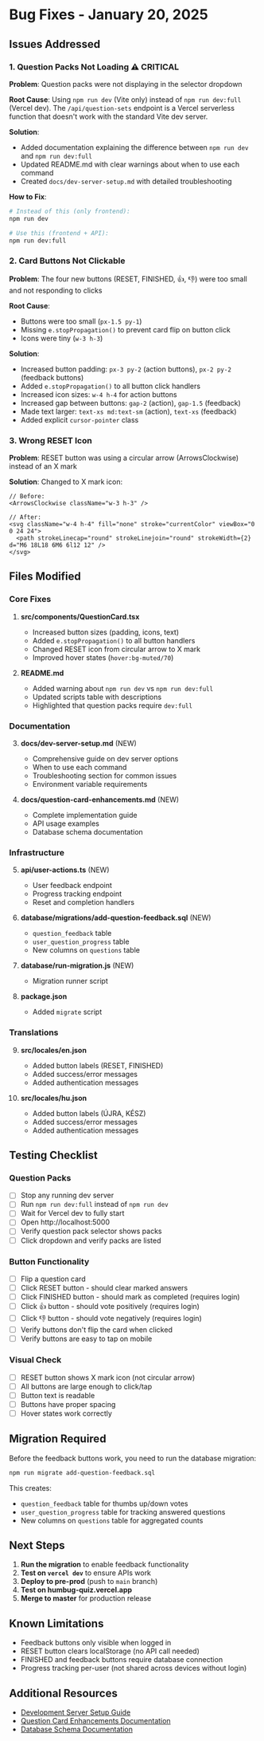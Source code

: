 # Bug Fixes - January 20, 2025

## Issues Addressed

### 1. Question Packs Not Loading ⚠️ CRITICAL

**Problem**: Question packs were not displaying in the selector dropdown

**Root Cause**: Using `npm run dev` (Vite only) instead of `npm run dev:full` (Vercel dev). The `/api/question-sets` endpoint is a Vercel serverless function that doesn't work with the standard Vite dev server.

**Solution**:

- Added documentation explaining the difference between `npm run dev` and `npm run dev:full`
- Updated README.md with clear warnings about when to use each command
- Created `docs/dev-server-setup.md` with detailed troubleshooting

**How to Fix**:

```bash
# Instead of this (only frontend):
npm run dev

# Use this (frontend + API):
npm run dev:full
```

### 2. Card Buttons Not Clickable

**Problem**: The four new buttons (RESET, FINISHED, 👍, 👎) were too small and not responding to clicks

**Root Cause**:

- Buttons were too small (`px-1.5 py-1`)
- Missing `e.stopPropagation()` to prevent card flip on button click
- Icons were tiny (`w-3 h-3`)

**Solution**:

- Increased button padding: `px-3 py-2` (action buttons), `px-2 py-2` (feedback buttons)
- Added `e.stopPropagation()` to all button click handlers
- Increased icon sizes: `w-4 h-4` for action buttons
- Increased gap between buttons: `gap-2` (action), `gap-1.5` (feedback)
- Made text larger: `text-xs md:text-sm` (action), `text-xs` (feedback)
- Added explicit `cursor-pointer` class

### 3. Wrong RESET Icon

**Problem**: RESET button was using a circular arrow (ArrowsClockwise) instead of an X mark

**Solution**: Changed to X mark icon:

```tsx
// Before:
<ArrowsClockwise className="w-3 h-3" />

// After:
<svg className="w-4 h-4" fill="none" stroke="currentColor" viewBox="0 0 24 24">
  <path strokeLinecap="round" strokeLinejoin="round" strokeWidth={2} d="M6 18L18 6M6 6l12 12" />
</svg>
```

## Files Modified

### Core Fixes

1. **src/components/QuestionCard.tsx**

   - Increased button sizes (padding, icons, text)
   - Added `e.stopPropagation()` to all button handlers
   - Changed RESET icon from circular arrow to X mark
   - Improved hover states (`hover:bg-muted/70`)

2. **README.md**
   - Added warning about `npm run dev` vs `npm run dev:full`
   - Updated scripts table with descriptions
   - Highlighted that question packs require `dev:full`

### Documentation

3. **docs/dev-server-setup.md** (NEW)

   - Comprehensive guide on dev server options
   - When to use each command
   - Troubleshooting section for common issues
   - Environment variable requirements

4. **docs/question-card-enhancements.md** (NEW)
   - Complete implementation guide
   - API usage examples
   - Database schema documentation

### Infrastructure

5. **api/user-actions.ts** (NEW)

   - User feedback endpoint
   - Progress tracking endpoint
   - Reset and completion handlers

6. **database/migrations/add-question-feedback.sql** (NEW)

   - `question_feedback` table
   - `user_question_progress` table
   - New columns on `questions` table

7. **database/run-migration.js** (NEW)

   - Migration runner script

8. **package.json**
   - Added `migrate` script

### Translations

9. **src/locales/en.json**

   - Added button labels (RESET, FINISHED)
   - Added success/error messages
   - Added authentication messages

10. **src/locales/hu.json**
    - Added button labels (ÚJRA, KÉSZ)
    - Added success/error messages
    - Added authentication messages

## Testing Checklist

### Question Packs

- [ ] Stop any running dev server
- [ ] Run `npm run dev:full` instead of `npm run dev`
- [ ] Wait for Vercel dev to fully start
- [ ] Open http://localhost:5000
- [ ] Verify question pack selector shows packs
- [ ] Click dropdown and verify packs are listed

### Button Functionality

- [ ] Flip a question card
- [ ] Click RESET button - should clear marked answers
- [ ] Click FINISHED button - should mark as completed (requires login)
- [ ] Click 👍 button - should vote positively (requires login)
- [ ] Click 👎 button - should vote negatively (requires login)
- [ ] Verify buttons don't flip the card when clicked
- [ ] Verify buttons are easy to tap on mobile

### Visual Check

- [ ] RESET button shows X mark icon (not circular arrow)
- [ ] All buttons are large enough to click/tap
- [ ] Button text is readable
- [ ] Buttons have proper spacing
- [ ] Hover states work correctly

## Migration Required

Before the feedback buttons work, you need to run the database migration:

```bash
npm run migrate add-question-feedback.sql
```

This creates:

- `question_feedback` table for thumbs up/down votes
- `user_question_progress` table for tracking answered questions
- New columns on `questions` table for aggregated counts

## Next Steps

1. **Run the migration** to enable feedback functionality
2. **Test on `vercel dev`** to ensure APIs work
3. **Deploy to pre-prod** (push to `main` branch)
4. **Test on humbug-quiz.vercel.app**
5. **Merge to master** for production release

## Known Limitations

- Feedback buttons only visible when logged in
- RESET button clears localStorage (no API call needed)
- FINISHED and feedback buttons require database connection
- Progress tracking per-user (not shared across devices without login)

## Additional Resources

- [Development Server Setup Guide](./dev-server-setup.md)
- [Question Card Enhancements Documentation](./question-card-enhancements.md)
- [Database Schema Documentation](../database/SCHEMA_DOCUMENTATION.md)
